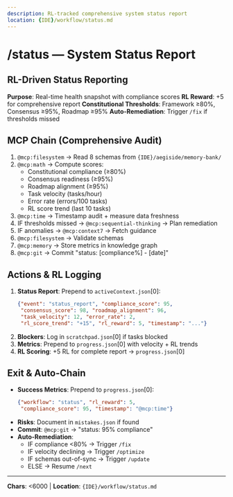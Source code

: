 ```yaml
---
description: RL-tracked comprehensive system status report
location: {IDE}/workflow/status.md
---
```


# /status — System Status Report

## RL-Driven Status Reporting

**Purpose**: Real-time health snapshot with compliance scores
**RL Reward**: +5 for comprehensive report
**Constitutional Thresholds**: Framework ≥80%, Consensus ≥95%, Roadmap ≥95%
**Auto-Remediation**: Trigger `/fix` if thresholds missed

## MCP Chain (Comprehensive Audit)

1. `@mcp:filesystem` → Read 8 schemas from `{IDE}/aegiside/memory-bank/`
2. `@mcp:math` → Compute scores:
   - Constitutional compliance (≥80%)
   - Consensus readiness (≥95%)
   - Roadmap alignment (≥95%)
   - Task velocity (tasks/hour)
   - Error rate (errors/100 tasks)
   - RL score trend (last 10 tasks)
3. `@mcp:time` → Timestamp audit + measure data freshness
4. IF thresholds missed → `@mcp:sequential-thinking` → Plan remediation
5. IF anomalies → `@mcp:context7` → Fetch guidance
6. `@mcp:filesystem` → Validate schemas
7. `@mcp:memory` → Store metrics in knowledge graph
8. `@mcp:git` → Commit "status: [compliance%] - [date]"

## Actions & RL Logging

1. **Status Report**: Prepend to `activeContext.json`[0]:
   ```json
   {"event": "status_report", "compliance_score": 95,
    "consensus_score": 98, "roadmap_alignment": 96,
    "task_velocity": 12, "error_rate": 2,
    "rl_score_trend": "+15", "rl_reward": 5, "timestamp": "..."}
   ```
2. **Blockers**: Log in `scratchpad.json`[0] if tasks blocked
3. **Metrics**: Prepend to `progress.json`[0] with velocity + RL trends
4. **RL Scoring**: +5 RL for complete report → `progress.json`[0]

## Exit & Auto-Chain

- **Success Metrics**: Prepend to `progress.json`[0]:
  ```json
  {"workflow": "status", "rl_reward": 5,
   "compliance_score": 95, "timestamp": "@mcp:time"}
  ```
- **Risks**: Document in `mistakes.json` if found
- **Commit**: `@mcp:git` → "status: 95% compliance"
- **Auto-Remediation**:
  - IF compliance <80% → Trigger `/fix`
  - IF velocity declining → Trigger `/optimize`
  - IF schemas out-of-sync → Trigger `/update`
  - ELSE → Resume `/next`

---
**Chars**: <6000 | **Location**: `{IDE}/workflow/status.md`
